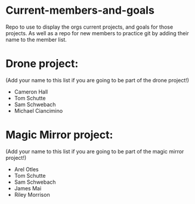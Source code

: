 # Current-members-and-goals
Repo to use to display the orgs current projects, and goals for those projects. As well as a repo for new members to practice git by adding their name to the member list.

# Drone project:
(Add your name to this list if you are going to be part of the drone project!)
- Cameron Hall
- Tom Schutte
- Sam Schwebach
- Michael Ciancimino


# Magic Mirror project:
(Add your name to this list if you are going to be part of the magic mirror project!)
- Arel Otles
- Tom Schutte
- Sam Schwebach
- James Mai
- Riley Morrison
